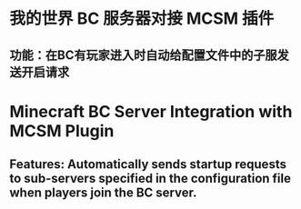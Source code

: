 # 我的世界 BC 服务器对接 MCSM 插件
## 功能：在BC有玩家进入时自动给配置文件中的子服发送开启请求

# Minecraft BC Server Integration with MCSM Plugin
## Features: Automatically sends startup requests to sub-servers specified in the configuration file when players join the BC server.
